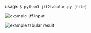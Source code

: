 usage:
```$ python3 jff2tabular.py [file]```

![example .jff input](example_jff.png)

![example tabular result](example_tabular.png)

